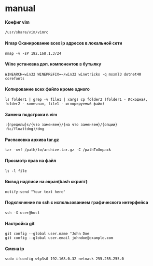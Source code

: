 # manual

#### Конфиг vim
`/usr/share/vim/vimrc`

#### Nmap Сканирование всех ip адресов в локальной сети
`nmap -v -sP 192.168.1.3/24`

#### Wine установка доп. компонентов в бутылку
`WINEARCH=win32 WINEPREFIX=~/win32 winetricks -q msxml3 dotnet40 corefonts`

#### Копирование всех файло кроме одного
`ls folder1 | grep -v file1 | xargs cp folder2 (folder1 - Исходная, folder2 - конечная, file1 - игнорируемый файл)`

#### Замена подстроки в vim
`:{пределы}s/{что заменяем}/{на что заменяем}/{опции}`
`:%s/float(dmg)/dmg`

#### Распаковка архива tar.gz
`tar -xvf /path/to/archive.tar.gz -C /pathToUnpack`

#### Просмотр прав на файл
`ls -l file`

#### Вывод надписи на экран(bash скрипт)
`notify-send "Your text here"`

#### Подключение по ssh с использованием графического интерфейса
`ssh -X user@host`

#### Настройка git
	git config --global user.name "John Doe
	git config --global user.email johndoe@example.com

#### Смена ip
`sudo ifconfig wlp3s0 192.168.0.32 netmask 255.255.255.0`
